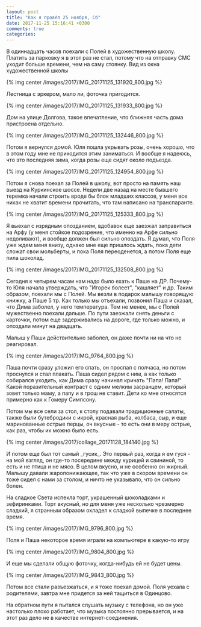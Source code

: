 ```yaml
---
layout: post
title: "Как я провёл 25 ноября, Сб"
date: 2017-11-25 15:16:41 +0300
comments: true
categories: 
---
```

В одиннадцать часов поехали с Полей в художественную школу. Платить за парковку я в этот раз не стал, потому что на отправку СМС уходит больше времени, чем на саму стоянку. Вид из окна художественной школы

{% img center /images/2017/IMG_20171125_131920_800.jpg %}

Лестница с эркером, мало ли, фоточка пригодится.

{% img center /images/2017/IMG_20171125_131933_800.jpg %}

Дом на улице Долгова, такое впечатление, что ближняя часть дома пристроена отдельно.

{% img center /images/2017/IMG_20171125_132446_800.jpg %}

Потом я вернулся домой. Юля пошла укрывать розы, очень хорошо, что в этом году мне не приходится этим заниматься. И вообще я надеюсь, что это последняя зима, когда розы еще сидят около подъезда. 

{% img center /images/2017/IMG_20171125_124954_800.jpg %}

Потом я снова поехал за Полей в школу, вот просто на память наш выезд на Куркинское шоссе. Недели две назад на месте бывшего теремка начали строить вроде бы блок младших классов, у меня все никак не хватит времени прочитать, что там написано на транспаранте.

{% img center /images/2017/IMG_20171125_125333_800.jpg %}

Я выехал с изрядным опозданием, вдобавок еще заезжал заправиться на Арфу (у меня стойкое подозрение, что именно на Арфе сильно недоливают), и вообще должен был сильно опоздать. Я думал, что Поля уже ждем меня внизу, однако мне еще пришлось ждать, пока дети сложат свои мольберты, и пока Поля переоденется, а потом Поля еще пила шоколад.

{% img center /images/2017/IMG_20171125_132508_800.jpg %}

Сегодня к четырем часам нам надо было ехать к Паше на ДР. Почему-то Юля начала утверждать, что "Игорек болеет", "кашляет" и др. Таким образом, поехали мы с Полей. Мы везли в подарок малышу говорящую книжку, а Паше 5 тр. Как только мы отъехали, позвонил Паша и сказал, что Дима заболел, у него температура. Тем не менее, мы с Полей мужественно поехали дальше. По пути заезжали снять деньги с карточки, потом еще задерживались на дороге, где только можно, и опоздали минут на двадцать.

Малыш у Паши действительно заболел, он даже почти ни на что не реагировал. 

{% img center /images/2017/IMG_9764_800.jpg %}

Паша почти сразу уложил его спать, он проспал с полчаса, но потом проснулся и стал плакать. Паша сидел рядом с ним, а как только собирался уходить, как Дима сразу начинал кричать "Папа! Папа!" Какой поразительный контраст с одним мелким засранцем, который зовет только маму, а папу и в грош не ставит. Дети ко мне относятся примерно как к Гомеру Симпсону.

Потом мы все сели за стол, к столу подавали традиционные салаты, также были бутебродики с икрой, красная рыба, колбаса, сыр, и еще маринованные острые перцы, оч вкусные - то есть они в меру острые, как раз, чтобы их можно было есть. 

{% img center /images/2017/collage_20171128_184140.jpg %}

И потом еще был тот самый \_гусик\_. Это первый раз, когда я ем гуся - на мой взгляд, он где-то посередине между курицей и свининой, то есть и не птица и не мясо. В целом вкусно, и не особенно он жирный. Малышу давали жаропонижающее, так что уже в скором времени он тоже сидел с нами за столом, и ничто не указывало, что он сильно болен.

На сладкое Света испекла торт, украшенный шоколадками и зефиринками. Торт вкусный, но для меня уже несколько чрезмерно сладкий, я странным образом охладел к сладкой выпечке в последнее время.

{% img center /images/2017/IMG_9796_800.jpg %}

Поля и Паша некоторое время играли на компьютере в какую-то игру

{% img center /images/2017/IMG_9804_800.jpg %}

И еще мы сделали общую фоточку, когда-нибудь ей не будет цены.

{% img center /images/2017/IMG_9843_800.jpg %}

Потом все стали разъезжаться, и я тоже поехал домой. Поля уехала с родителями, завтра мне придется за ней тащиться в Одинцово.

На обратном пути я пытался слушать музыку с телефона, но он уже настолько плохо работает, что музыка постоянно прерывается, и на этот раз дело не в качестве интернет-соединения.